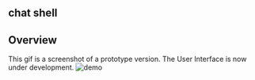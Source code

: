 chat shell
---
## Overview
This gif is a screenshot of a prototype version. The User Interface is now under development.
![demo](https://user-images.githubusercontent.com/26299162/76141257-c2a9ce00-60a5-11ea-8a0a-5cfc7cb6f48c.gif)

